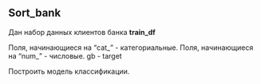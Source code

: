 ## Sort_bank


Дан набор данных клиентов банка **train_df**

Поля, начинающиеся на “cat_” - категориальные. Поля, начинающиеся на “num_” - числовые. gb - target 

Построить модель классификации.
